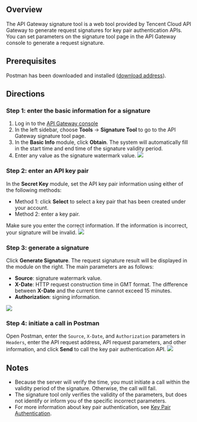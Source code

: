 ## Overview
The API Gateway signature tool is a web tool provided by Tencent Cloud API Gateway to generate request signatures for key pair authentication APIs. You can set parameters on the signature tool page in the API Gateway console to generate a request signature.


## Prerequisites
Postman has been downloaded and installed ([download address](https://www.postman.com/downloads/)).

## Directions

### Step 1: enter the basic information for a signature
1. Log in to the [API Gateway console](https://console.cloud.tencent.com/apigateway)
2. In the left sidebar, choose **Tools** -> **Signature Tool** to go to the API Gateway signature tool page.
3. In the **Basic Info** module, click **Obtain**. The system will automatically fill in the start time and end time of the signature validity period.
4. Enter any value as the signature watermark value.
![](https://main.qcloudimg.com/raw/5e6e18dbb642e507b1f22251e7811300.png)

### Step 2: enter an API key pair
In the **Secret Key** module, set the API key pair information using either of the following methods:
- Method 1: click **Select** to select a key pair that has been created under your account.
- Method 2: enter a key pair.

Make sure you enter the correct information. If the information is incorrect, your signature will be invalid.
![](https://main.qcloudimg.com/raw/30ab6f97d0ca79b1987d86125e72e8fc.png)

### Step 3: generate a signature
Click **Generate Signature**. The request signature result will be displayed in the module on the right. The main parameters are as follows:
- **Source**: signature watermark value.
- **X-Date**: HTTP request construction time in GMT format. The difference between **X-Date** and the current time cannot exceed 15 minutes.
- **Authorization**: signing information.

![](https://main.qcloudimg.com/raw/5c69a16414f6a4d04dd447f0f87fd7da.png)

### Step 4: initiate a call in Postman
Open Postman, enter the `Source`, `X-Date`, and `Authorization` parameters in `Headers`, enter the API request address, API request parameters, and other information, and click **Send** to call the key pair authentication API.
![](https://main.qcloudimg.com/raw/9eab8698a99139b7f9fa6d11cf41e39c.png)

## Notes

- Because the server will verify the time, you must initiate a call within the validity period of the signature. Otherwise, the call will fail.
- The signature tool only verifies the validity of the parameters, but does not identify or inform you of the specific incorrect parameters.
- For more information about key pair authentication, see [Key Pair Authentication](https://intl.cloud.tencent.com/document/product/628/11819).
